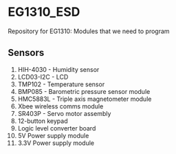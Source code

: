 # EG1310_ESD
Repository for EG1310: Modules that we need to program

## Sensors
1. HIH-4030 - Humidity sensor
2. LCD03-I2C - LCD 
3. TMP102 - Temperature sensor
4. BMP085 - Barometric pressure sensor module
5. HMC5883L - Triple axis magnetometer module
6. Xbee wireless comms module
7. SR403P - Servo motor assembly
8. 12-button keypad
9. Logic level converter board 
10. 5V Power supply module
11. 3.3V Power supply module